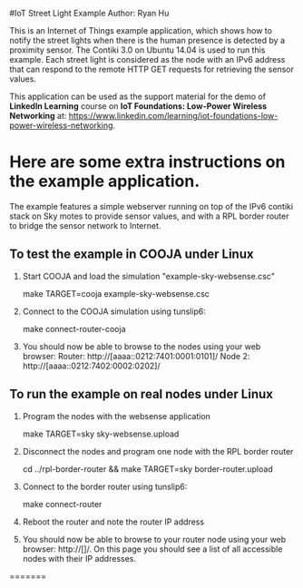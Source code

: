 #IoT Street Light Example 
Author: Ryan Hu

This is an Internet of Things example application, which shows how to notify the street lights when there is the human presence is detected by a proximity sensor. The Contiki 3.0 on Ubuntu 14.04 is used to run this example. Each street light is considered as the node with an IPv6 address that can respond to the remote HTTP GET requests for retrieving the sensor values. 

This application can be used as the support material for the demo of **LinkedIn Learning** course on **IoT Foundations: Low-Power Wireless Networking** at: https://www.linkedin.com/learning/iot-foundations-low-power-wireless-networking.

Here are some extra instructions on the example application.
============
The example features a simple webserver running on top of the IPv6 contiki
stack on Sky motes to provide sensor values, and with a RPL border router to
bridge the sensor network to Internet.

To test the example in COOJA under Linux
----------------------------------------

1. Start COOJA and load the simulation "example-sky-websense.csc"

    make TARGET=cooja example-sky-websense.csc

2. Connect to the COOJA simulation using tunslip6:

    make connect-router-cooja

3. You should now be able to browse to the nodes using your web browser:
   Router: http://[aaaa::0212:7401:0001:0101]/
   Node 2: http://[aaaa::0212:7402:0002:0202]/


To run the example on real nodes under Linux
--------------------------------------------

1. Program the nodes with the websense application

    make TARGET=sky sky-websense.upload

2. Disconnect the nodes and program one node with the RPL border router

    cd ../rpl-border-router && make TARGET=sky border-router.upload

3. Connect to the border router using tunslip6:

    make connect-router

4. Reboot the router and note the router IP address

5. You should now be able to browse to your router node using your web browser:
   http://[<ROUTER IPv6 ADDRESS>]/. On this page you should see a list of all accessible nodes with their IP addresses.

=======
